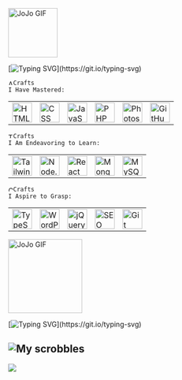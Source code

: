 <div align="left">
  <img src="https://i.pinimg.com/originals/03/f1/0c/03f10ce42d82b29ca86a99a36051f963.gif" alt="JoJo GIF" width="100">
</div>

[![Typing SVG](https://readme-typing-svg.demolab.com?font=Fira+Code&size=13&pause=1000&color=00F715&width=435&lines=Greetings+everynyan+!+!+!+!)](https://git.io/typing-svg)

<img src="https://raw.githubusercontent.com/Tarikul-Islam-Anik/Telegram-Animated-Emojis/main/Smileys/Alien%20Monster.webp" alt="Alien Monster" width="10" height="10" /><code>Crafts I Have Mastered:</code>
<table>
  <tr>
    <td><img src="https://cdn.jsdelivr.net/gh/devicons/devicon/icons/html5/html5-original.svg" width="40" height="40" alt="HTML"></td>
    <td><img src="https://cdn.jsdelivr.net/gh/devicons/devicon/icons/css3/css3-original.svg" width="40" height="40" alt="CSS"></td>
    <td><img src="https://cdn.jsdelivr.net/gh/devicons/devicon/icons/javascript/javascript-original.svg" width="40" height="40" alt="JavaScript"></td>
    <td><img src="https://cdn.jsdelivr.net/gh/devicons/devicon/icons/php/php-original.svg" width="40" height="40" alt="PHP"></td>
    <td><img src="https://img.icons8.com/color/344/adobe-photoshop--v1.png" width="40" height="40" alt="Photoshop"></td>
    <td><img src="https://img.icons8.com/fluency/344/github.png" width="40" height="40" alt="GitHub Desktop"></td>
  </tr>
</table>

<img src="https://raw.githubusercontent.com/Tarikul-Islam-Anik/Telegram-Animated-Emojis/main/Animals%20and%20Nature/Tiger%20Face.webp" alt="Tiger Face" width="10" height="10" /><code>Crafts I Am Endeavoring to Learn:</code>
<table>
  <tr>
    <td><img src="https://img.icons8.com/?size=512&id=FnnFuAIw4e8j&format=png" width="40" height="40" alt="Tailwind CSS"></td>
    <td><img src="https://cdn.jsdelivr.net/gh/devicons/devicon/icons/nodejs/nodejs-original.svg" width="40" height="40" alt="Node.js"></td>
    <td><img src="https://cdn.jsdelivr.net/gh/devicons/devicon/icons/react/react-original.svg" width="40" height="40" alt="React"></td>
    <td><img src="https://cdn.jsdelivr.net/gh/devicons/devicon/icons/mongodb/mongodb-original.svg" width="40" height="40" alt="MongoDB"></td>
    <td><img src="https://cdn.jsdelivr.net/gh/devicons/devicon/icons/mysql/mysql-original.svg" width="40" height="40" alt="MySQL"></td>
  </tr>
</table>

<img src="https://raw.githubusercontent.com/Tarikul-Islam-Anik/Telegram-Animated-Emojis/main/Activity/Crystal%20Ball.webp" alt="Crystal Ball" width="10" height="10" /><code>Crafts I Aspire to Grasp:</code>
<table>
  <tr>
    <td><img src="https://cdn.jsdelivr.net/gh/devicons/devicon/icons/typescript/typescript-original.svg" width="40" height="40" alt="TypeScript"></td>
    <td><img src="https://img.icons8.com/ios-filled/344/wordpress.png" width="40" height="40" alt="WordPress"></td>
    <td><img src="https://img.icons8.com/ios-filled/344/jquery.png" width="40" height="40" alt="jQuery"></td>
    <td><img src="https://cdn-icons-png.flaticon.com/512/2977/2977698.png" width="40" height="40" alt="SEO"></td>
    <td><img src="https://cdn.jsdelivr.net/gh/devicons/devicon/icons/git/git-original.svg" width="40" height="40" alt="Git"></td>
  </tr>
</table>

<div align="left">
  <img src="https://i.pinimg.com/originals/8d/56/71/8d5671e5980bbc71c61bd7f1f521d3e4.gif" alt="JoJo GIF" width="150">
</div>

[![Typing SVG](https://readme-typing-svg.demolab.com?font=Fira+Code&size=13&pause=1000&color=9100F7FF&width=435&lines=Fetching+last.fm+scrobbles.+.+.+.)](https://git.io/typing-svg)

![My scrobbles](https://lastfm-recently-played.vercel.app/api?user=cruxbolt&bg_color=000000)
---
[![](https://visitcount.itsvg.in/api?id=biple&icon=0&color=0)](https://visitcount.itsvg.in)
